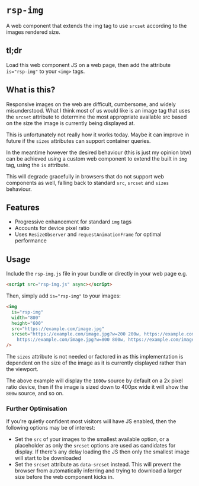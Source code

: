 # `rsp-img`

A web component that extends the img tag to use `srcset` according to the images rendered size.

## tl;dr

Load this web component JS on a web page, then add the attribute `is="rsp-img"` to your `<img>` tags.

## What is this?

Responsive images on the web are difficult, cumbersome, and widely misunderstood. What I think most of us would like is an image tag that uses the `srcset` attribute to determine the most appropriate available src based on the size the image is currently being displayed at.

This is unfortunately not really how it works today. Maybe it can improve in future if the `sizes` attributes can support container queries.

In the meantime however the desired behaviour (this is just my opinion btw) can be achieved using a custom web component to extend the built in `img` tag, using the `is` attribute.

This will degrade gracefully in browsers that do not support web components as well, falling back to standard `src`, `srcset` and `sizes` behaviour.

## Features

- Progressive enhancement for standard `img` tags
- Accounts for device pixel ratio
- Uses `ResizeObserver` and `requestAnimationFrame` for optimal performance

## Usage

Include the `rsp-img.js` file in your bundle or directly in your web page e.g.

```html
<script src="rsp-img.js" async></script>
```

Then, simply add `is="rsp-img"` to your images:

```html
<img
  is="rsp-img"
  width="800"
  height="600"
  src="https://example.com/image.jpg"
  srcset="https://example.com/image.jpg?w=200 200w, https://example.com/image.jpg?w=400 400w,
    https://example.com/image.jpg?w=800 800w, https://example.com/image.jpg?w=1600 1600w"
/>
```

The `sizes` attribute is not needed or factored in as this implementation is dependent on the size of the image as it is currently displayed rather than the viewport.

The above example will display the `1600w` source by default on a 2x pixel ratio device, then if the image is sized down to 400px wide it will show the `800w` source, and so on.

### Further Optimisation

If you're quietly confident most visitors will have JS enabled, then the following options may be of interest:

- Set the `src` of your images to the smallest available option, or a placeholder as only the `srcset` options are used as candidates for display. If there's any delay loading the JS then only the smallest image will start to be downloaded
- Set the `srcset` attribute as `data-srcset` instead. This will prevent the browser from automatically inferring and trying to download a larger size before the web component kicks in.
